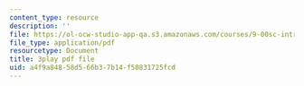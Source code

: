 ```yaml
---
content_type: resource
description: ''
file: https://ol-ocw-studio-app-qa.s3.amazonaws.com/courses/9-00sc-introduction-to-psychology-fall-2011/a4f9a84858d566b37b14f50831725fcd_Qw4SkvZ03cc.pdf
file_type: application/pdf
resourcetype: Document
title: 3play pdf file
uid: a4f9a848-58d5-66b3-7b14-f50831725fcd
---
```

